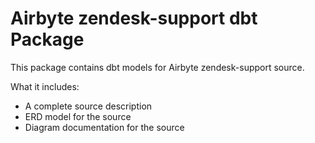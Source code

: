 # Airbyte zendesk-support dbt Package

This package contains dbt models for Airbyte zendesk-support source.

What it includes:

* A complete source description
* ERD model for the source
* Diagram documentation for the source
